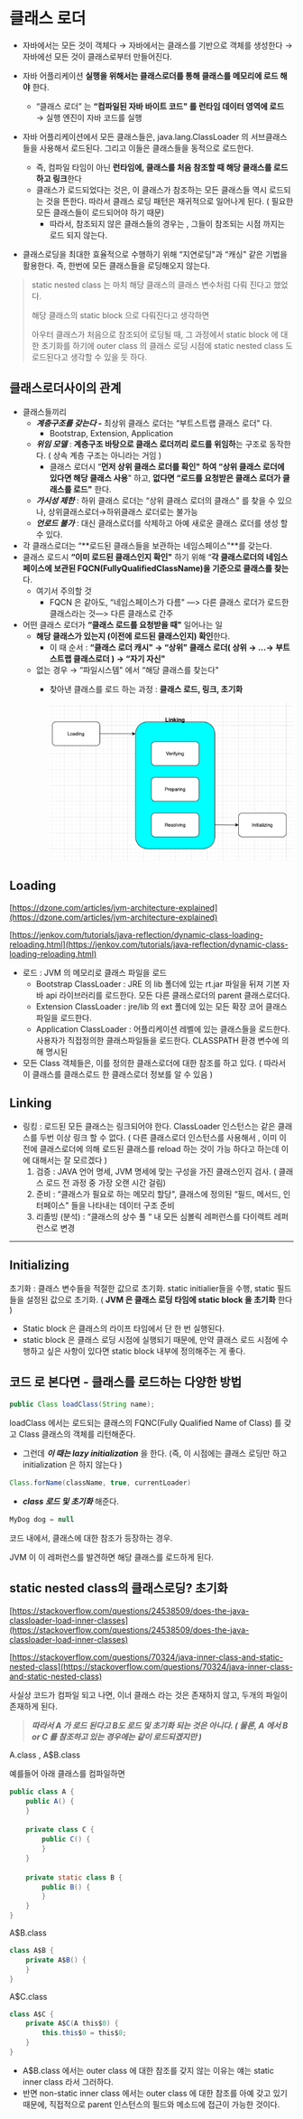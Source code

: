 # 클래스 로더

- 자바에서는 모든 것이 객체다 → 자바에서는 클래스를 기반으로 객체를 생성한다 → 자바에선 모든 것이 클래스로부터 만들어진다.
- 자바 어플리케이션 **실행을 위해서는 클래스로더를 통해 클래스를 메모리에 로드 해야** 한다.
    - “클래스 로더” 는 **“컴파일된 자바 바이트 코드" 를 런타임 데이터 영역에 로드** → 실행 엔진이 자바 코드를 실행
- 자바 어플리케이션에서 모든 클래스들은, java.lang.ClassLoader 의 서브클래스들을 사용해서 로드된다. 그리고 이들은 클래스들을 동적으로 로드한다.
    - 즉, 컴파일 타임이 아닌 **런타임에, 클래스를 처음 참조할 때 해당 클래스를 로드하고 링크**한다
    - 클래스가 로드되었다는 것은, 이 클래스가 참조하는 모든 클래스들 역시 로드되는 것을 뜬한다. 따라서 클래스 로딩 패턴은 재귀적으로 일어나게 된다. ( 필요한 모든 클래스들이 로드되어야 하기 때문)
        - 따라서, 참조되지 않은 클래스들의 경우는 , 그들이 참조되는 시점 까지는 로드 되지 않는다.

- 클래스로딩을 최대한 효율적으로 수행하기 위해 “지연로딩"과 “캐싱" 같은 기법을 활용한다. 즉, 한번에 모든 클래스들을 로딩해오지 않는다.

> static nested class 는 마치 해당 클래스의 클래스 변수처럼 다뤄 진다고 했었다.
>
>
> 해당 클래스의 static block 으로 다뤄진다고 생각하면
>
> 아우터 클래스가 처음으로 참조되어 로딩될 때, 그 과정에서 static block 에 대한 초기화를 하기에 outer class 의 클래스 로딩 시점에 static nested class 도 로드된다고 생각할 수 있을 듯 하다.
>

## 클래스로더사이의 관계

- 클래스들끼리
    - ***계층구조를 갖는다 -*** 최상위 클래스 로더는 “부트스트랩 클래스 로더" 다.
        - Bootstrap, Extension, Application
    - ***위임 모델*** : **계층구조 바탕으로 클래스 로더끼리 로드를 위임하**는 구조로 동작한다. ( 상속 계층 구조는 아니라는 거임 )
        - 클래스 로더시 “**먼저 상위 클래스 로더를 확인" 하여 “상위 클래스 로더에 있다면 해당 클래스 사용**" 하고, **없다면 “로드를 요청받은 클래스 로더가 클래스를 로드"** 한다.
    - ***가시성 제한*** : 하위 클래스 로더는 “상위 클래스 로더의 클래스" 를 찾을 수 있으나, 상위클래스로더→하위클래스 로더로는 불가능
    - ***언로드 불가*** : 대신 클래스로더를 삭제하고 아예 새로운 클래스 로더를 생성 할 수 있다.
- 각 클래스로더는 “**로드된 클래스들을 보관하는 네임스페이스"**를 갖는다.
- 클래스 로드시 **“이미 로드된 클래스인지 확인"** 하기 위해 “**각 클래스로더의 네임스페이스에 보관된 FQCN(FullyQualifiedClassName)을 기준으로 클래스를 찾는**다.
    - 여기서 주의할 것
        - FQCN 은 같아도, “네임스페이스가 다름" —> 다른 클래스 로더가 로드한 클래스라는 것—> 다른 클래스로 간주
- 어떤 클래스 로더가 **“클래스 로드를 요청받을  때"** 일어나는 일
    - **해당 클래스가 있는지 (이전에 로드된 클래스인지) 확인**한다.
        - 이 때 순서 : **“클래스 로더 캐시" → “상위" 클래스 로더( 상위 → ...→ 부트스트랩 클래스로더 ) → “자기 자신"**
    - 없는 경우 → “파일시스템" 에서 “해당 클래스를 찾는다"
        - 찾아낸 클래스를 로드 하는 과정 : **클래스 로드, 링크, 초기화**

          ![img_5.png](img_5.png)


## Loading

[https://dzone.com/articles/jvm-architecture-explained](https://dzone.com/articles/jvm-architecture-explained)

[https://jenkov.com/tutorials/java-reflection/dynamic-class-loading-reloading.html](https://jenkov.com/tutorials/java-reflection/dynamic-class-loading-reloading.html)

- 로드 : JVM 의 메모리로 클래스 파일을 로드
    - Bootstrap ClassLoader : JRE 의 lib 폴더에 있는 rt.jar 파일을 뒤져 기본 자바 api 라이브러리를 로드한다. 모든 다른 클래스로더의 parent 클래스로더다.
    - Extension ClassLoader : jre/lib 의 ext 폴더에 있는 모든 확장 코어 클래스파일을 로드한다.
    - Application ClassLoader : 어플리케이션 레벨에 있는 클래스들을 로드한다. 사용자가 직접정의한 클래스파일들을 로드한다.  CLASSPATH 환경 변수에 의해 명시된
- 모든 Class 객체들은, 이를 정의한 클래스로더에 대한 참조를 하고 있다. ( 따라서 이 클래스를 클래스로드 한 클래스로더 정보를 알 수 있음 )

## Linking

- 링킹 : 로드된 모든 클래스는 링크되어야 한다. ClassLoader 인스턴스는 같은 클래스를 두번 이상 링크 할 수 없다. ( 다른 클래스로더 인스턴스를 사용해서 , 이미 이전에 클래스로더에 의해 로드된 클래스를 reload 하는 것이 가능 하다고 하는데 이에 대해서는 잘 모르겠다 )
    1. 검증 : JAVA 언어 명세, JVM 명세에 맞는 구성을 가진 클래스인지 검사.  ( 클래스 로드 전 과정 중 가장 오랜 시간 걸림)
    2. 준비 : “클래스가 필요로 하는 메모리 할당", 클래스에 정의된 “필드, 메서드, 인터페이스" 들을 나타내는 데이터 구조 준비
    3. 리졸빙 (분석) : “클래스의 상수 풀 “ 내 모든 심볼릭 레퍼런스를 다이렉트 레퍼런스로 변경

---

## Initializing

초기화 : 클래스 변수들을 적절한 값으로 초기화. static initialier들을 수행, static 필드들을 설정된 값으로 초기화. ( **JVM 은 클래스 로딩 타임에 static block 을 초기화** 한다 )

- Static block 은 클래스의 라이프 타임에서 단 한 번 실행된다.
- static block 은 클래스 로딩 시점에 실행되기 때문에, 만약 클래스 로드 시점에 수행하고 싶은 사항이 있다면 static block 내부에 정의해주는 게 좋다.

## 코드 로 본다면 - 클래스를 로드하는 다양한 방법

```java
public Class loadClass(String name);
```

loadClass 에서는 로드되는 클래스의 FQNC(Fully Qualified Name of Class) 를 갖고 Class 클래스의 객체를 리턴해준다.

- 그런데 ***이 때는 lazy initialization*** 을 한다. (즉, 이 시점에는 클래스 로딩만 하고 initialization 은 하지 않는다 )

```java
Class.forName(className, true, currentLoader)
```

- ***class 로드 및 초기화*** 해준다.

```java
MyDog dog = null 
```

코드 내에서, 클래스에 대한 참조가 등장하는 경우.

JVM 이 이 레퍼런스를 발견하면 해당 클래스를 로드하게 된다.

## static nested class의 클래스로딩? 초기화

[https://stackoverflow.com/questions/24538509/does-the-java-classloader-load-inner-classes](https://stackoverflow.com/questions/24538509/does-the-java-classloader-load-inner-classes)

[https://stackoverflow.com/questions/70324/java-inner-class-and-static-nested-class](https://stackoverflow.com/questions/70324/java-inner-class-and-static-nested-class)

사실상 코드가 컴파일 되고 나면, 이너 클래스 라는 것은 존재하지 않고, 두개의 파일이 존재하게 된다.

> ***따라서 A 가 로드 된다고 B도 로드 및 초기화 되는 것은 아니다.  ( 물론, A 에서 B or C 를 참조하고 있는 경우에는 같이 로드되겠지만 )***
>

A.class , A$B.class

예를들어 아래 클래스를 컴파일하면

```java
public class A {
    public A() {
    }

    private class C {
        public C() {
        }
    }

    private static class B {
        public B() {
        }
    }
}
```

A$B.class

```java
class A$B {
    private A$B() {
    }
}
```

A$C.class

```java
class A$C {
    private A$C(A this$0) {
        this.this$0 = this$0;
    }
}
```

- A$B.class 에서는 outer class 에 대한 참조를 갖지 않는 이유는 얘는 static inner class 라서 그러하다.
- 반면 non-static inner class 에서는 outer class 에 대한 참조를 아예 갖고 있기 때문에, 직접적으로 parent 인스턴스의 필드와 메소드에 접근이 가능한 것이다.